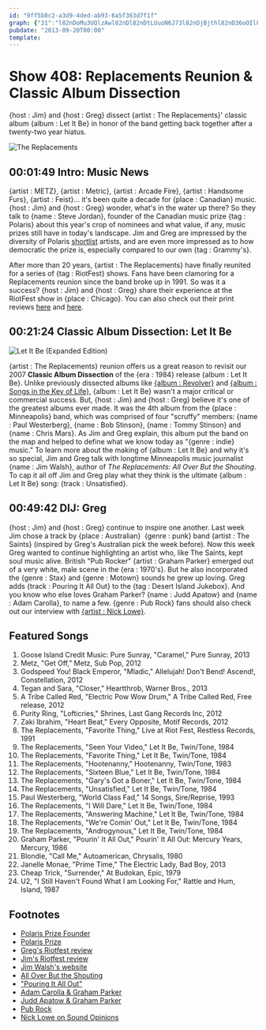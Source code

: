 ```yaml
---
id: "9ff5b8c2-a3d9-4ded-ab93-6a5f363d7f1f"
graph: {"31":"l82nDoMu3UQlzAwl82nDl82nDtLUuoN6J73l82nDjBjthl82nD36oOIl82nD36oOIBLXqyMOJ5zVdiWn","ZO":"","2AU":"mcoQ7weZJvBLsPGweZJvB0FJ3PM5AlBG9qAPM5Al"}
pubdate: "2013-09-20T00:00"
template: 
---
```






# Show 408: Replacements Reunion & Classic Album Dissection

{host : Jim} and {host : Greg} dissect {artist : The Replacements}' classic album {album : Let It Be} in honor of the band getting back together after a twenty-two year hiatus.

![The Replacements](https://static.soundopinions.org/images/2013/replacements.jpg)



## 00:01:49 Intro: Music News

{artist : METZ}, {artist : Metric}, {artist : Arcade Fire}, {artist : Handsome Furs}, {artist : Feist}… it's been quite a decade for {place : Canadian} music. {host : Jim} and {host : Greg} wonder, what's in the water up there? So they talk to {name : Steve Jordan}, founder of the Canadian music prize {tag : Polaris} about this year's crop of nominees and what value, if any, music prizes still have in today's landscape. Jim and Greg are impressed by the diversity of Polaris [shortlist](http://www.polarismusicprize.ca/2013/) artists, and are even more impressed as to how democratic the prize is, especially compared to our own {tag : Grammy's}.‎

After more than 20 years, {artist : The Replacements} have finally reunited for a series of {tag : RiotFest} shows. Fans have been clamoring for a Replacements reunion since the band broke up in 1991. So was it a success? {host : Jim} and {host : Greg} share their experience at the RiotFest show in {place : Chicago}. You can also check out their print reviews [here](http://articles.chicagotribune.com/2013-09-16/entertainment/chi-replacements-riot-fest--review-20130915_1_guitarist-slim-dunlap-paul-westerberg-riot-fest) and [here](http://www.wbez.org/blogs/jim-derogatis/2013-09/return-replacements-sorta-kinda-not-really-108677).



## 00:21:24  Classic Album Dissection: Let It Be

![Let It Be (Expanded Edition)](https://static.soundopinions.org/assets/408/ZO0.jpg)

{artist : The Replacements} reunion offers us a great reason to revisit our 2007 **Classic Album Dissection** of the {era : 1984} release {album : Let It Be}. Unlike previously dissected albums like [{album : Revolver}](/show/117) and [{album : Songs in the Key of Life}](/show/265), {album : Let It Be} wasn't a major critical or commercial success. But, {host : Jim} and {host : Greg} believe it's one of the greatest albums ever made. It was the 4th album from the {place : Minneapolis} band, which was comprised of four "scruffy" members: {name : Paul Westerberg}, {name : Bob Stinson}, {name : Tommy Stinson} and {name : Chris Mars}. As Jim and Greg explain, this album put the band on the map and helped to define what we know today as "{genre : indie} music." To learn more about the making of {album : Let It Be} and why it's so special, Jim and Greg talk with longtime Minneapolis music journalist {name : Jim Walsh}, author of *The Replacements: All Over But the Shouting*. To cap it all off Jim and Greg play what they think is the ultimate {album : Let It Be} song: {track : Unsatisfied}.



## 00:49:42 DIJ: Greg

{host : Jim} and {host : Greg} continue to inspire one another. Last week Jim chose a track by {place : Australian}  {genre : punk} band {artist : The Saints} (inspired by Greg's Australian pick the week before). Now this week Greg wanted to continue highlighting an artist who, like The Saints, kept soul music alive. British "Pub Rocker" {artist : Graham Parker} emerged out of a very white, male scene in the {era : 1970's}. But he also incorporated the {genre : Stax} and {genre : Motown} sounds he grew up loving. Greg adds {track : Pouring It All Out} to the {tag : Desert Island Jukebox}. And you know who else loves Graham Parker? {name : Judd Apatow} and {name : Adam Carolla}, to name a few. {genre : Pub Rock} fans should also check out our interview with [{artist : Nick Lowe}](/show/329).



## Featured Songs

1. Goose Island Credit Music: Pure Sunray, "Caramel," Pure Sunray, 2013
2. Metz, "Get Off," Metz, Sub Pop, 2012
3. Godspeed You! Black Emperor, "Mladic," Allelujah! Don't Bend! Ascend!, Constellation, 2012
4. Tegan and Sara, "Closer," Heartthrob, Warner Bros., 2013
5. A Tribe Called Red, "Electric Pow Wow Drum," A Tribe Called Red, Free release, 2012
6. Purity Ring, "Lofticries," Shrines, Last Gang Records Inc, 2012
7. Zaki Ibrahim, "Heart Beat," Every Opposite, Motif Records, 2012
8. The Replacements, "Favorite Thing," Live at Riot Fest, Restless Records, 1991
9. The Replacements, "Seen Your Video," Let It Be, Twin/Tone, 1984
10. The Replacements, "Favorite Thing," Let It Be, Twin/Tone, 1984
11. The Replacements, "Hootenanny," Hootenanny, Twin/Tone, 1983
12. The Replacements, "Sixteen Blue," Let It Be, Twin/Tone, 1984
13. The Replacements, "Gary's Got a Boner," Let It Be, Twin/Tone, 1984
14. The Replacements, "Unsatisfied," Let It Be, Twin/Tone, 1984
15. Paul Westerberg, "World Class Fad," 14 Songs, Sire/Reprise, 1993
16. The Replacements, "I Will Dare," Let It Be, Twin/Tone, 1984
17. The Replacements, "Answering Machine," Let It Be, Twin/Tone, 1984
18. The Replacements, "We're Comin' Out," Let It Be, Twin/Tone, 1984
19. The Replacements, "Androgynous," Let It Be, Twin/Tone, 1984
20. Graham Parker, "Pourin' It All Out," Pourin' It All Out: Mercury Years, Mercury, 1986
21. Blondie, "Call Me," Autoamerican, Chrysalis, 1980
22. Janelle Monae, "Prime Time," The Electric Lady, Bad Boy, 2013
23. Cheap Trick, "Surrender," At Budokan, Epic, 1979
24. U2, "I Still Haven't Found What I am Looking For," Rattle and Hum, Island, 1987



## Footnotes

- [Polaris Prize Founder](http://www.vice.com/en_ca/read/chatting-with-the-founder-of-the-polaris-prize)
- [Polaris Prize](http://www.polarismusicprize.ca/)
- [Greg's Riotfest review](http://articles.chicagotribune.com/2013-09-16/entertainment/chi-replacements-riot-fest--review-20130915_1_guitarist-slim-dunlap-paul-westerberg-riot-fest)
- [Jim's Riotfest review](http://www.wbez.org/blogs/jim-derogatis/2013-09/return-replacements-sorta-kinda-not-really-108677)
- [Jim Walsh's website](http://www.jimwalshmpls.com/)
- [All Over But the Shouting](http://www.amazon.com/The-Replacements-Over-Shouting-History/dp/B00AZ9EIOU)
- ["Pouring It All Out"](http://www.youtube.com/watch?v=mvsTLkAyAhw)
- [Adam Carolla & Graham Parker](http://adamcarolla.com/graham-parker/)
- [Judd Apatow & Graham Parker](http://www.theatlantic.com/entertainment/archive/2012/12/its-like-a-hollywood-ending-when-judd-apatow-met-graham-parker/266506/)
- [Pub Rock](http://en.wikipedia.org/wiki/Pub_rock_(United_Kingdom))
- [Nick Lowe on Sound Opinions](http://www.soundopinions.org/show/329)